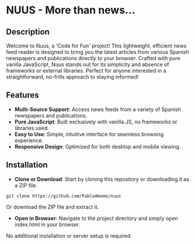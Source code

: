 # NUUS - More than news...

## Description
Welcome to Nuus, a 'Code for Fun' project! This lightweight, efficient news feed reader is designed to bring you the latest articles from various Spanish newspapers and publications directly to your browser. Crafted with pure vanilla JavaScript, Nuus stands out for its simplicity and absence of frameworks or external libraries. Perfect for anyone interested in a straightforward, no-frills approach to staying informed!

## Features
- **Multi-Source Support**: Access news feeds from a variety of Spanish newspapers and publications.
- **Pure JavaScript**: Built exclusively with vanilla JS, no frameworks or libraries used.
- **Easy to Use**: Simple, intuitive interface for seamless browsing experience.
- **Responsive Design**: Optimized for both desktop and mobile viewing.

## Installation

- **Clone or Download**: Start by cloning this repository or downloading it as a ZIP file.

```
git clone https://github.com/PabloAmomo/nuus
```
Or download the ZIP file and extract it.

- **Open in Browser**: Navigate to the project directory and simply open index.html in your browser.

No additional installation or server setup is required.